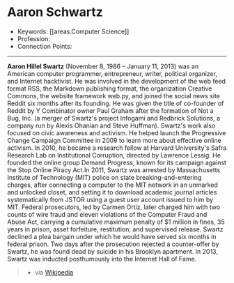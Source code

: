 
# Aaron Schwartz

- Keywords: [[areas.Computer Science]]
- Profession:
- Connection Points:

---

**Aaron Hillel Swartz** (November 8, 1986 – January 11, 2013) was an American computer programmer, entrepreneur, writer, political organizer, and Internet hacktivist. He was involved in the development of the web feed format RSS, the Markdown publishing format, the organization Creative Commons, the website framework web.py, and joined the social news site Reddit six months after its founding. He was given the title of co-founder of Reddit by Y Combinator owner Paul Graham after the formation of Not a Bug, Inc. (a merger of Swartz's project Infogami and Redbrick Solutions, a company run by Alexis Ohanian and Steve Huffman). Swartz's work also focused on civic awareness and activism. He helped launch the Progressive Change Campaign Committee in 2009 to learn more about effective online activism. In 2010, he became a research fellow at Harvard University's Safra Research Lab on Institutional Corruption, directed by Lawrence Lessig. He founded the online group Demand Progress, known for its campaign against the Stop Online Piracy Act.In 2011, Swartz was arrested by Massachusetts Institute of Technology (MIT) police on state breaking-and-entering charges, after connecting a computer to the MIT network in an unmarked and unlocked closet, and setting it to download academic journal articles systematically from JSTOR using a guest user account issued to him by MIT. Federal prosecutors, led by Carmen Ortiz, later charged him with two counts of wire fraud and eleven violations of the Computer Fraud and Abuse Act, carrying a cumulative maximum penalty of $1 million in fines, 35 years in prison, asset forfeiture, restitution, and supervised release. Swartz declined a plea bargain under which he would have served six months in federal prison. Two days after the prosecution rejected a counter-offer by Swartz, he was found dead by suicide in his Brooklyn apartment. In 2013, Swartz was inducted posthumously into the Internet Hall of Fame.

> - via [Wikipedia](https://en.wikipedia.org/wiki/Aaron%20Swartz)
